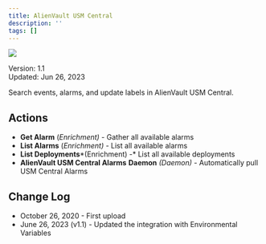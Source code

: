 ```yaml
---
title: AlienVault USM Central
description: ''
tags: []
---
```


![](/img/platform-services/automation-service/app-central/logos/alienvault-usm-central.png)

Version: 1.1  
Updated: Jun 26, 2023

Search events, alarms, and update labels in AlienVault USM Central.

## Actions

* **Get Alarm** (*Enrichment) -* Gather all available alarms
* **List Alarms** (*Enrichment) -* List all available alarms
* **List Deployments***(Enrichment) -* List all available deployments
* **AlienVault USM Central Alarms** **Daemon** *(Daemon) -* Automatically pull USM Central Alarms

## Change Log

* October 26, 2020 - First upload
* June 26, 2023 (v1.1) - Updated the integration with Environmental Variables
